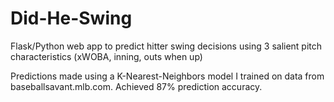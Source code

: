# Did-He-Swing
Flask/Python web app to predict hitter swing decisions using 3 salient pitch characteristics (xWOBA, inning, outs when up)

Predictions made using a K-Nearest-Neighbors model I trained on data from baseballsavant.mlb.com. Achieved 87% prediction accuracy.
